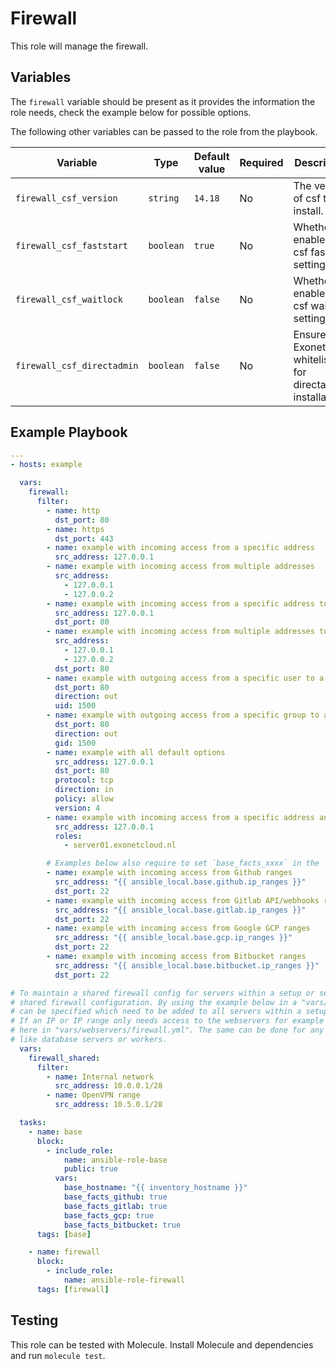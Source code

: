 # Firewall

This role will manage the firewall.

## Variables

The `firewall` variable should be present as it provides the information the role needs, check the example below for possible options.

The following other variables can be passed to the role from the playbook.

| Variable                   | Type      | Default value  | Required | Description                                                                |
| -------------------------- | --------- | -------------- | -------- | -------------------------------------------------------------------------- |
| `firewall_csf_version`     | `string`  | `14.18`        | No       | The version of csf to install.                                             |
| `firewall_csf_faststart`   | `boolean` | `true`         | No       | Whether to enable the csf faststart setting.                               |
| `firewall_csf_waitlock`    | `boolean` | `false`        | No       | Whether to enable the csf waitlock setting.                                |
| `firewall_csf_directadmin` | `boolean` | `false`        | No       | Ensures Exonet IP whitelists for directadmin installations.                |

## Example Playbook

```yaml
---
- hosts: example

  vars:
    firewall:
      filter:
        - name: http
          dst_port: 80
        - name: https
          dst_port: 443
        - name: example with incoming access from a specific address
          src_address: 127.0.0.1
        - name: example with incoming access from multiple addresses
          src_address:
            - 127.0.0.1
            - 127.0.0.2
        - name: example with incoming access from a specific address to a specific port
          src_address: 127.0.0.1
          dst_port: 80
        - name: example with incoming access from multiple addresses to a specific port
          src_address:
            - 127.0.0.1
            - 127.0.0.2
          dst_port: 80
        - name: example with outgoing access from a specific user to a specific port
          dst_port: 80
          direction: out
          uid: 1500
        - name: example with outgoing access from a specific group to a specific port
          dst_port: 80
          direction: out
          gid: 1500
        - name: example with all default options
          src_address: 127.0.0.1
          dst_port: 80
          protocol: tcp
          direction: in
          policy: allow
          version: 4
        - name: example with incoming access from a specific address and on a specific role
          src_address: 127.0.0.1
          roles:
            - server01.exonetcloud.nl

        # Examples below also require to set `base_facts_xxxx` in the `vars` of the `ansible-role-base`. In the README of the base role you will find the available vars.
        - name: example with incoming access from Github ranges
          src_address: "{{ ansible_local.base.github.ip_ranges }}"
          dst_port: 22
        - name: example with incoming access from Gitlab API/webhooks ranges. If Gitlab CI is needed include base_facts_gcp as well
          src_address: "{{ ansible_local.base.gitlab.ip_ranges }}"
          dst_port: 22
        - name: example with incoming access from Google GCP ranges
          src_address: "{{ ansible_local.base.gcp.ip_ranges }}"
          dst_port: 22
        - name: example with incoming access from Bitbucket ranges
          src_address: "{{ ansible_local.base.bitbucket.ip_ranges }}"
          dst_port: 22

# To maintain a shared firewall config for servers within a setup or server group it can be useful to have a
# shared firewall configuration. By using the example below in a "vars/firewall-shared.yml" file a list of IPs
# can be specified which need to be added to all servers within a setup or server group.
# If an IP or IP range only needs access to the webservers for example a list like the one above can be used
# here in "vars/webservers/firewall.yml". The same can be done for any of the other servers in the setup
# like database servers or workers.
  vars:
    firewall_shared:
      filter:
        - name: Internal network
          src_address: 10.0.0.1/28
        - name: OpenVPN range
          src_address: 10.5.0.1/28

  tasks:
    - name: base
      block:
        - include_role:
            name: ansible-role-base
            public: true
          vars:
            base_hostname: "{{ inventory_hostname }}"
            base_facts_github: true
            base_facts_gitlab: true
            base_facts_gcp: true
            base_facts_bitbucket: true
      tags: [base]

    - name: firewall
      block:
        - include_role:
            name: ansible-role-firewall
      tags: [firewall]
```

## Testing

This role can be tested with Molecule. Install Molecule and dependencies and run `molecule test`.

